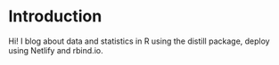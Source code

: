 # Introduction
Hi! I blog about data and statistics in R using the distill package, deploy using Netlify and rbind.io.
